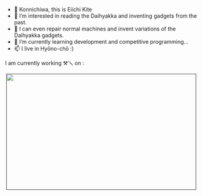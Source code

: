 - 👋 Konnichiwa, this is Eiichi Kite
- 👀 I’m interested in reading the Daihyakka and inventing gadgets from the past.
- 🌱 I can even repair normal machines and invent variations of the Daihyakka gadgets.
- 💞️ I’m currently learning development and competitive programming...
- 📫 I live in  Hyōno-chō :)

I am currently working ⚒️🪛 on :

<div align="center">

<a href=""><img src="https://github.com/KiteretsuSaiSama/KiteretsuSaiSama/blob/main/time-machine-vintage.gif?raw=true" align="center" width="498" height="305" /></a>

</div> 

<!---
KiteretsuSaiSama/KiteretsuSaiSama is a ✨ special ✨ repository because its `README.md` (this file) appears on your GitHub profile.
You can click the Preview link to take a look at your changes.
--->


